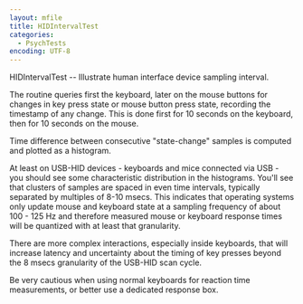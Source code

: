 ```yaml
---
layout: mfile
title: HIDIntervalTest
categories:
  - PsychTests
encoding: UTF-8
---
```


HIDIntervalTest -- Illustrate human interface device sampling interval.

The routine queries first the keyboard, later on the mouse buttons for
changes in key press state or mouse button press state, recording the
timestamp of any change. This is done first for 10 seconds on the
keyboard, then for 10 seconds on the mouse.

Time difference between consecutive "state-change" samples is computed
and plotted as a histogram.

At least on USB-HID devices - keyboards and mice connected via USB - you
should see some characteristic distribution in the histograms. You'll see
that clusters of samples are spaced in even time intervals, typically
separated by multiples of 8-10 msecs. This indicates that operating
systems only update mouse and keyboard state at a sampling frequency of
about 100 - 125 Hz and therefore measured mouse or keyboard response
times will be quantized with at least that granularity.

There are more complex interactions, especially inside keyboards, that
will increase latency and uncertainty about the timing of key presses
beyond the 8 msecs granularity of the USB-HID scan cycle.

Be very cautious when using normal keyboards for reaction time
measurements, or better use a dedicated response box.